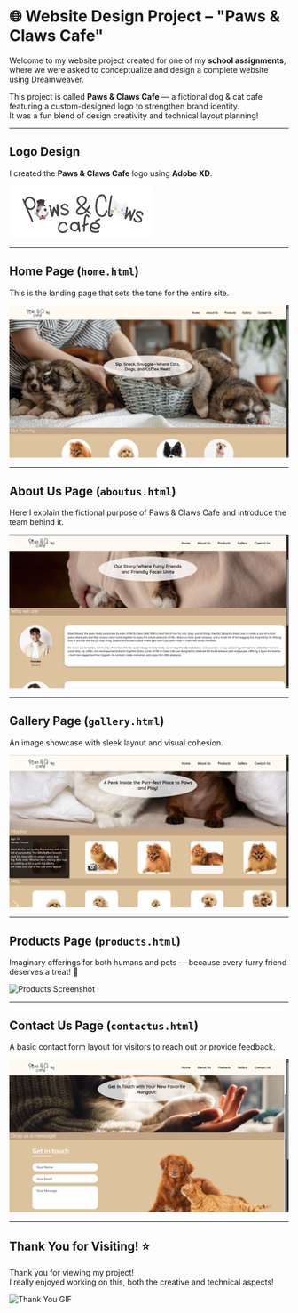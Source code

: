 # 🌐 Website Design Project – "Paws & Claws Cafe"

Welcome to my website project created for one of my **school assignments**, where we were asked to conceptualize and design a complete website using Dreamweaver.

This project is called **Paws & Claws Cafe** — a fictional dog & cat cafe featuring a custom-designed logo to strengthen brand identity.  
It was a fun blend of design creativity and technical layout planning!

--- 

## Logo Design

I created the **Paws & Claws Cafe** logo using **Adobe XD**.

![Logo Screenshot](./images/My_logo.png)

---

## Home Page (`home.html`)

This is the landing page that sets the tone for the entire site.

![Home Screenshot](./images/HomePage.png)

---

## About Us Page (`aboutus.html`)

Here I explain the fictional purpose of Paws & Claws Cafe and introduce the team behind it.

![About Us Screenshot](./images/AboutUsPage.png)

---

## Gallery Page (`gallery.html`)

An image showcase with sleek layout and visual cohesion.

![Gallery Screenshot](./images/GalleryPage.png)

---

## Products Page (`products.html`)

Imaginary offerings for both humans and pets — because every furry friend deserves a treat! 🐾

![Products Screenshot](./images/ProductsPage.png)

---

## Contact Us Page (`contactus.html`)

A basic contact form layout for visitors to reach out or provide feedback.

![Contact Screenshot](./images/ContactUsPage.png)

---

## Thank You for Visiting! ⭐

Thank you for viewing my project!  
I really enjoyed working on this, both the creative and technical aspects!

![Thank You GIF](https://media1.giphy.com/media/v1.Y2lkPTc5MGI3NjExaWNkY3AwOGNlM3NwazRteDJ0bGZ5djl6dTB1anBvcDcwa3l0OTd5diZlcD12MV9pbnRlcm5hbF9naWZfYnlfaWQmY3Q9Zw/VT3yQwbWhY5VAWpO39/giphy.gif)
